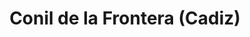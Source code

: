 ---
title: Conil de la Frontera (Cadiz)
url: /conil-de-la-frontera-cadiz/
latitude: 36.286
longitude: -6.092
---